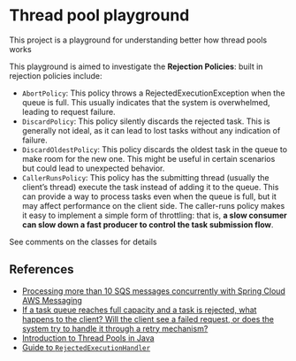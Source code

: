 # Thread pool playground

This project is a playground for understanding better how thread pools works

This playground is aimed to investigate the **Rejection Policies**: built in rejection policies include:

* `AbortPolicy`: This policy throws a RejectedExecutionException when the queue is full. This usually indicates that the system is overwhelmed, leading to request failure.
* `DiscardPolicy`: This policy silently discards the rejected task. This is generally not ideal, as it can lead to lost tasks without any indication of failure.
* `DiscardOldestPolicy`: This policy discards the oldest task in the queue to make room for the new one. This might be useful in certain scenarios but could lead to unexpected behavior.
* `CallerRunsPolicy`: This policy has the submitting thread (usually the client’s thread) execute the task instead of adding it to the queue. This can provide a way to process tasks even when the queue is full, but it may affect performance on the client side. The caller-runs policy makes it easy to implement a simple form of throttling: that is, **a slow consumer can slow down a fast producer to control the task submission flow**.

See comments on the classes for details

## References

* [Processing more than 10 SQS messages concurrently with Spring Cloud AWS Messaging](https://medium.com/conductor-r-d/processing-more-than-10-sqs-messages-concurrently-with-spring-cloud-aws-messaging-5d09ebd94abd)
* [If a task queue reaches full capacity and a task is rejected, what happens to the client? Will the client see a failed request, or does the system try to handle it through a retry mechanism?](https://medium.com/@raksmeykoung_19675/if-a-task-queue-reaches-full-capacity-and-a-task-is-rejected-what-happens-to-the-client-3c67dbf16756)
* [Introduction to Thread Pools in Java](https://www.baeldung.com/thread-pool-java-and-guava)
* [Guide to `RejectedExecutionHandler`](https://www.baeldung.com/java-rejectedexecutionhandler)
